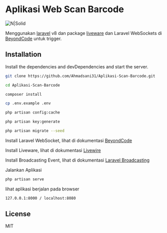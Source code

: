 # Aplikasi Web Scan Barcode

![N|Solid](https://raw.githubusercontent.com/laravel/art/master/logo-lockup/5%20SVG/2%20CMYK/1%20Full%20Color/laravel-logolockup-cmyk-red.svg)


Menggunakan  [laravel](https://nodejs.org/) v8 dan package [liveware](https://laravel-livewire.com/) dan Laravel WebSockets di [BeyondCode](https://beyondco.de/docs/laravel-websockets/getting-started/introduction) untuk trigger.

## Installation

Install the dependencies and devDependencies and start the server.

```sh
git clone https://github.com/Ahmadsani31/Aplikasi-Scan-Barcode.git

cd Aplikasi-Scan-Barcode

composer install

cp .env.example .env

php artisan config:cache

php artisan key:generate

php artisan migrate --seed
```

Install Laravel WebSocket, lihat di dokumentasi [BeyondCode](https://beyondco.de/docs/laravel-websockets/getting-started/installation)

Install Liveware, lihat di dokumentasi [Livewire](https://laravel-livewire.com/docs/2.x/quickstart)

Install Broadcasting Event, lihat di dokumentasi [Laravel Broadcasting](https://laravel.com/docs/10.x/broadcasting#main-content)

Jalankan Aplikasi
```sh
php artisan serve
```



lihat aplikasi berjalan pada browser

```sh
127.0.0.1:8000 / localhost:8080
```

## License

MIT



